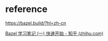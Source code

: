 

# reference

https://bazel.build/?hl=zh-cn

[Bazel 学习笔记 (一) 快速开始 - 知乎 (zhihu.com)](https://zhuanlan.zhihu.com/p/411563404)